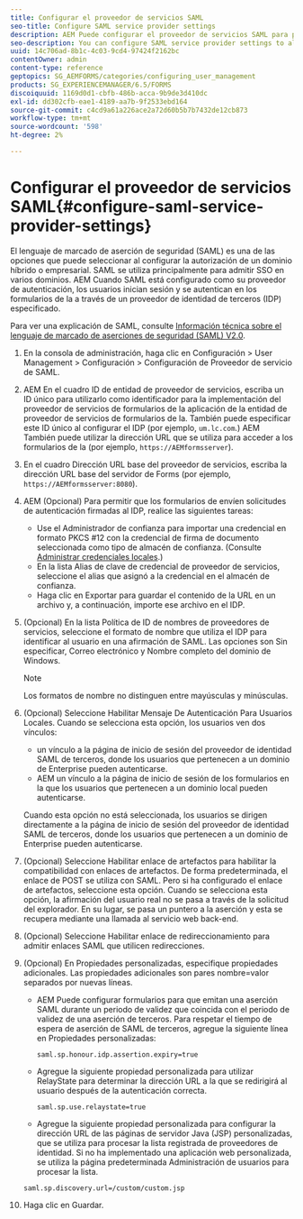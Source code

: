```yaml
---
title: Configurar el proveedor de servicios SAML
seo-title: Configure SAML service provider settings
description: AEM Puede configurar el proveedor de servicios SAML para permitir que los usuarios inicien sesión y se autentiquen en los formularios de la a través de un proveedor de identidad de terceros (IDP) especificado.
seo-description: You can configure SAML service provider settings to allow users to login and authenticate to AEM forms via a specified third-party identity provider (IDP).
uuid: 14c706ad-8b1c-4c03-9cd4-97424f2162bc
contentOwner: admin
content-type: reference
geptopics: SG_AEMFORMS/categories/configuring_user_management
products: SG_EXPERIENCEMANAGER/6.5/FORMS
discoiquuid: 1169d0d1-cbfb-486b-acca-9b9de3d410dc
exl-id: dd302cfb-eae1-4189-aa7b-9f2533ebd164
source-git-commit: c4cd9a61a226ace2a72d60b5b7b7432de12cb873
workflow-type: tm+mt
source-wordcount: '598'
ht-degree: 2%

---
```


# Configurar el proveedor de servicios SAML{#configure-saml-service-provider-settings}

El lenguaje de marcado de aserción de seguridad (SAML) es una de las opciones que puede seleccionar al configurar la autorización de un dominio híbrido o empresarial. SAML se utiliza principalmente para admitir SSO en varios dominios. AEM Cuando SAML está configurado como su proveedor de autenticación, los usuarios inician sesión y se autentican en los formularios de la a través de un proveedor de identidad de terceros (IDP) especificado.

Para ver una explicación de SAML, consulte [Información técnica sobre el lenguaje de marcado de aserciones de seguridad (SAML) V2.0](https://www.oasis-open.org/committees/download.php/20645/sstc-saml-tech-overview-2%200-draft-10.pdf).

1. En la consola de administración, haga clic en Configuración > User Management > Configuración > Configuración de Proveedor de servicio de SAML.
1. AEM En el cuadro ID de entidad de proveedor de servicios, escriba un ID único para utilizarlo como identificador para la implementación del proveedor de servicios de formularios de la aplicación de la entidad de proveedor de servicios de formularios de la. También puede especificar este ID único al configurar el IDP (por ejemplo, `um.lc.com`.) AEM También puede utilizar la dirección URL que se utiliza para acceder a los formularios de la (por ejemplo, `https://AEMformsserver`).
1. En el cuadro Dirección URL base del proveedor de servicios, escriba la dirección URL base del servidor de Forms (por ejemplo, `https://AEMformsserver:8080`).
1. AEM (Opcional) Para permitir que los formularios de envíen solicitudes de autenticación firmadas al IDP, realice las siguientes tareas:

   * Use el Administrador de confianza para importar una credencial en formato PKCS #12 con la credencial de firma de documento seleccionada como tipo de almacén de confianza. (Consulte [Administrar credenciales locales](/help/forms/using/admin-help/local-credentials.md#managing-local-credentials).)
   * En la lista Alias de clave de credencial de proveedor de servicios, seleccione el alias que asignó a la credencial en el almacén de confianza.
   * Haga clic en Exportar para guardar el contenido de la URL en un archivo y, a continuación, importe ese archivo en el IDP.

1. (Opcional) En la lista Política de ID de nombres de proveedores de servicios, seleccione el formato de nombre que utiliza el IDP para identificar al usuario en una afirmación de SAML. Las opciones son Sin especificar, Correo electrónico y Nombre completo del dominio de Windows.

   >[!NOTE]
   >
   >Los formatos de nombre no distinguen entre mayúsculas y minúsculas.

1. (Opcional) Seleccione Habilitar Mensaje De Autenticación Para Usuarios Locales. Cuando se selecciona esta opción, los usuarios ven dos vínculos:

   * un vínculo a la página de inicio de sesión del proveedor de identidad SAML de terceros, donde los usuarios que pertenecen a un dominio de Enterprise pueden autenticarse.
   * AEM un vínculo a la página de inicio de sesión de los formularios en la que los usuarios que pertenecen a un dominio local pueden autenticarse.

   Cuando esta opción no está seleccionada, los usuarios se dirigen directamente a la página de inicio de sesión del proveedor de identidad SAML de terceros, donde los usuarios que pertenecen a un dominio de Enterprise pueden autenticarse.

1. (Opcional) Seleccione Habilitar enlace de artefactos para habilitar la compatibilidad con enlaces de artefactos. De forma predeterminada, el enlace de POST se utiliza con SAML. Pero si ha configurado el enlace de artefactos, seleccione esta opción. Cuando se selecciona esta opción, la afirmación del usuario real no se pasa a través de la solicitud del explorador. En su lugar, se pasa un puntero a la aserción y esta se recupera mediante una llamada al servicio web back-end.
1. (Opcional) Seleccione Habilitar enlace de redireccionamiento para admitir enlaces SAML que utilicen redirecciones.
1. (Opcional) En Propiedades personalizadas, especifique propiedades adicionales. Las propiedades adicionales son pares nombre=valor separados por nuevas líneas.

   * AEM Puede configurar formularios para que emitan una aserción SAML durante un periodo de validez que coincida con el periodo de validez de una aserción de terceros. Para respetar el tiempo de espera de aserción de SAML de terceros, agregue la siguiente línea en Propiedades personalizadas:

     `saml.sp.honour.idp.assertion.expiry=true`

   * Agregue la siguiente propiedad personalizada para utilizar RelayState para determinar la dirección URL a la que se redirigirá al usuario después de la autenticación correcta.

     `saml.sp.use.relaystate=true`

   * Agregue la siguiente propiedad personalizada para configurar la dirección URL de las páginas de servidor Java (JSP) personalizadas, que se utiliza para procesar la lista registrada de proveedores de identidad. Si no ha implementado una aplicación web personalizada, se utiliza la página predeterminada Administración de usuarios para procesar la lista.

   `saml.sp.discovery.url=/custom/custom.jsp`

1. Haga clic en Guardar.
